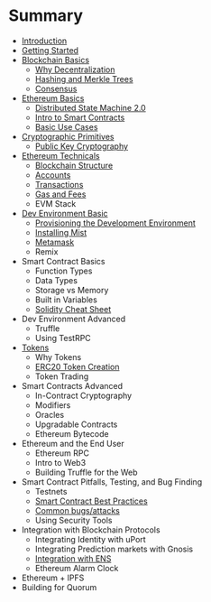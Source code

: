# Summary

* [Introduction](README.md)
* [Getting Started](getting-started.md)
* [Blockchain Basics](blockchain-intro.md)
  * [Why Decentralization](/why-decentralization.md)
  * [Hashing and Merkle Trees](hashing-and-merkle-trees.md)
  * [Consensus](consensus.md)
* [Ethereum Basics](ethereum-basics.md)
  * [Distributed State Machine 2.0](distributed-state-machine-20.md)
  * [Intro to Smart Contracts](intro-to-smart-contracts.md)
  * [Basic Use Cases](basic-use-cases.md)
* [Cryptographic Primitives](cryptographic-primitives.md)
  * [Public Key Cryptography](public-key-cryptography.md)
* [Ethereum Technicals](ethereum-technicals.md)
  * [Blockchain Structure](blockchain-structure.md)
  * [Accounts](accounts.md)
  * [Transactions](transactions.md)
  * [Gas and Fees](/gas-and-fees.md)
  * EVM Stack
* [Dev Environment Basic](dev-environment-i.md)
  * [Provisioning the Development Environment](http://decypher.tv/series/ethereum-development/video/1)
  * [Installing Mist](dev-environment-i/installing-mist.md)
  * [Metamask](dev-environment-i/metamask.md)
  * Remix
* Smart Contract Basics
  * Function Types
  * Data Types
  * Storage vs Memory
  * Built in Variables
  * [Solidity Cheat Sheet](https://s3-eu-west-1.amazonaws.com/b9-academy-assets/public/solidity-cheatsheet.pdf)
* Dev Environment Advanced
  * Truffle
  * Using TestRPC
* [Tokens](tokens.md)
  * Why Tokens
  * [ERC20 Token Creation](token-creation.md)
  * Token Trading
* Smart Contracts Advanced
  * In-Contract Cryptography
  * Modifiers
  * Oracles
  * Upgradable Contracts
  * Ethereum Bytecode
* Ethereum and the End User
  * Ethereum RPC
  * Intro to Web3
  * Building Truffle for the Web
* Smart Contract Pitfalls, Testing, and Bug Finding
  * Testnets
  * [Smart Contract Best Practices](smart-contract-best-practices.md)
  * [Common bugs/attacks](common-bugsattacks.md)
  * Using Security Tools
* Integration with Blockchain Protocols
  * Integrating Identity with uPort
  * Integrating Prediction markets with Gnosis
  * [Integration with ENS](integration-with-ens.md)
  * Ethereum Alarm Clock
* Ethereum + IPFS
* Building for Quorum

